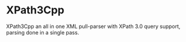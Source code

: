 # XPath3Cpp
XPath3Cpp an all in one XML pull-parser with XPath 3.0 query support, parsing done in a single pass.
